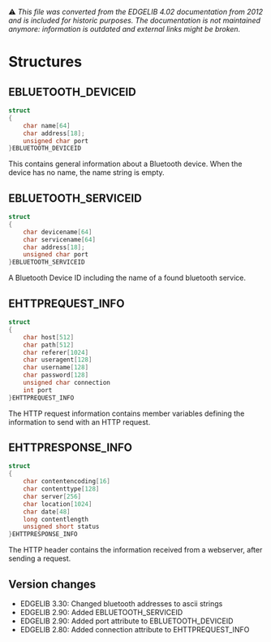 :warning: _This file was converted from the EDGELIB 4.02 documentation from 2012 and is included for historic purposes. The documentation is not maintained anymore: information is outdated and external links might be broken._

# Structures

## EBLUETOOTH_DEVICEID
```c++
struct 
{ 
    char name[64] 
    char address[18]; 
    unsigned char port 
}EBLUETOOTH_DEVICEID
```

This contains general information about a Bluetooth device. When the device has no name, the name string is empty.

## EBLUETOOTH_SERVICEID
```c++
struct 
{ 
    char devicename[64] 
    char servicename[64] 
    char address[18]; 
    unsigned char port 
}EBLUETOOTH_SERVICEID
```

A Bluetooth Device ID including the name of a found bluetooth service.

## EHTTPREQUEST_INFO
```c++
struct 
{ 
    char host[512] 
    char path[512] 
    char referer[1024] 
    char useragent[128] 
    char username[128] 
    char password[128] 
    unsigned char connection 
    int port 
}EHTTPREQUEST_INFO
```

The HTTP request information contains member variables defining the information to send with an HTTP request.

## EHTTPRESPONSE_INFO
```c++
struct 
{ 
    char contentencoding[16] 
    char contenttype[128] 
    char server[256] 
    char location[1024] 
    char date[48] 
    long contentlength 
    unsigned short status 
}EHTTPRESPONSE_INFO
```

The HTTP header contains the information received from a webserver, after sending a request.

## Version changes
- EDGELIB 3.30: Changed bluetooth addresses to ascii strings 
- EDGELIB 2.90: Added EBLUETOOTH_SERVICEID 
- EDGELIB 2.90: Added port attribute to EBLUETOOTH_DEVICEID 
- EDGELIB 2.80: Added connection attribute to EHTTPREQUEST_INFO

